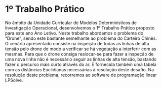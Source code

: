 # 1º Trabalho Prático
  No âmbito da Unidade Curricular de Modelos Determinísticos de Investigação
Operacional, desenvolvemos o 1º Trabalho Prático proposto para este ano Ano Letivo.
Neste trabalho abordamos o problema do “Drone”, sendo este bastante semelhante ao
problema do Carteiro Chinês. O cenário apresentado consiste na inspeção de todas as
linhas de alta tensão pelo drone de modo a verificar se há vegetação a interferir com as
mesmas. Para que o drone consiga realocar-se para fazer a inspeção de uma nova linha
não é necessário seguir as linhas de alta tensão, bastando fazer o percurso mais curto
através do ar. É fornecida também uma tabela com as distâncias Euclidianas necessárias
á resolução deste desafio.
  Na resolução deste problema, recorremos ao software de programação linear
LPSolve.

